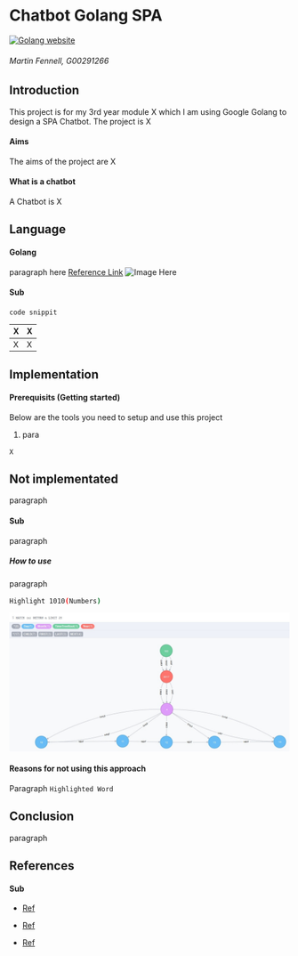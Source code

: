 # Chatbot Golang SPA 
[![Golang website](https://avatars1.githubusercontent.com/u/4314092?s=200&v=4)](https://golang.org/)
###### Martin Fennell, G00291266
## Introduction
This project is for my 3rd year module X which I am using Google Golang to design a SPA Chatbot. The project is X

#### Aims
The aims of the project are X

#### What is a chatbot
A Chatbot is X

## Language
#### Golang
paragraph here
[Reference Link]() 
![Image Here]()
#### Sub
```
code snippit
```
| X | X |
| ------ | ------ |
| X | X |

## Implementation 

#### Prerequisits (Getting started)

Below are the tools you need to setup and use this project

1. para

```
X
```

## Not implementated
paragraph

#### Sub
paragraph

##### How to use
paragraph
```sh
Highlight 1010(Numbers)
```

![Result](https://github.com/MartinFen/Graph-theory-neo4j-timetable-graphDB/blob/master/Timetree_example2.jpg)

#### Reasons for not using this approach

Paragraph `Highlighted Word`

## Conclusion
paragraph

## References
#### Sub

- [Ref]()

- [Ref]()

- [Ref]()
